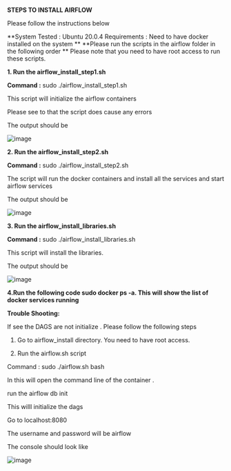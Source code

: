 **STEPS TO INSTALL AIRFLOW**

Please follow the instructions below 

**System Tested : Ubuntu 20.0.4
Requirements : Need to have docker installed on the system
**
**Please run the scripts in the airflow folder in the following order
**
Please note that you need to have root access to run these scripts.

**1. Run the airflow_install_step1.sh**

**Command :** sudo ./airflow_install_step1.sh

This script will initialize the airflow containers

Please see to that the script does cause any errors

The output should be

![image](https://user-images.githubusercontent.com/56701482/115645306-1ef1a080-a2ee-11eb-8e0a-d104983b5211.png)


**2. Run the airflow_install_step2.sh**

**Command :** sudo ./airflow_install_step2.sh

The script will run the docker containers and install all the services and start airflow services

The output should be

![image](https://user-images.githubusercontent.com/56701482/115645404-51030280-a2ee-11eb-9dc2-ea0c54604611.png)


**3. Run the airflow_install_libraries.sh**

**Command :** sudo ./airflow_install_libraries.sh

This script will install the libraries.

The output should be

![image](https://user-images.githubusercontent.com/56701482/115645460-6bd57700-a2ee-11eb-94e4-e71a2ffeb40e.png)


**4.Run the following code sudo docker ps -a. This will show the list of docker services running**

**Trouble Shooting:**

If see the DAGS are not initialize . Please follow the following steps

1. Go to airflow_install directory. You need to have root access.

2. Run the airflow.sh script

Command : sudo ./airflow.sh bash

In this will open the command line of the container .

run the airflow db init

This willl initialize the dags


Go to localhost:8080

The username and password will be airflow

The console should look like 

![image](https://user-images.githubusercontent.com/56701482/115646342-f9fe2d00-a2ef-11eb-938d-1f51b89c9b11.png)
